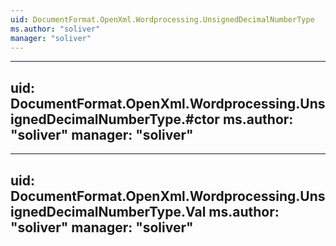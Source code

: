 ```yaml
---
uid: DocumentFormat.OpenXml.Wordprocessing.UnsignedDecimalNumberType
ms.author: "soliver"
manager: "soliver"
---
```


---
uid: DocumentFormat.OpenXml.Wordprocessing.UnsignedDecimalNumberType.#ctor
ms.author: "soliver"
manager: "soliver"
---

---
uid: DocumentFormat.OpenXml.Wordprocessing.UnsignedDecimalNumberType.Val
ms.author: "soliver"
manager: "soliver"
---
